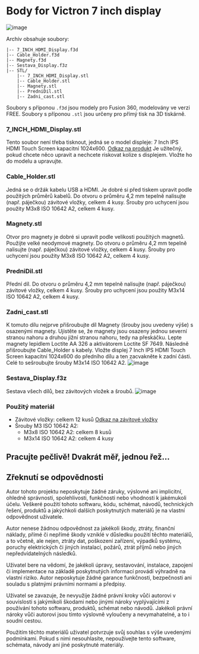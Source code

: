 # Body for Victron 7 inch display

![image](https://github.com/user-attachments/assets/3574a9cf-f45e-4ab0-b388-d8d080f19003)

Archív obsahuje soubory:
```
|-- 7_INCH_HDMI_Display.f3d
|-- Cable_Holder.f3d
|-- Magnety.f3d
|-- Sestava_Display.f3z
|-- STL/
    |-- 7_INCH_HDMI_Display.stl
    |-- Cable_Holder.stl
    |-- Magnety.stl
    |-- PredniDil.stl
    |-- Zadni_cast.stl
```

Soubory s příponou `.f3d` jsou modely pro Fusion 360, modelovány ve verzi FREE.
Soubory s příponou `.stl` jsou určeny pro přímý tisk na 3D tiskárně.

### 7_INCH_HDMI_Display.stl
Tento soubor není třeba tisknout, jedná se o model displeje: 7 Inch IPS HDMI Touch Screen kapacitní 1024x600.
[Odkaz na produkt](https://www.aliexpress.com/item/1005001981876303.html?spm=a2g0o.order_list.order_list_main.10.23dc1802vRtRyZ)
Je užitečný, pokud chcete něco upravit a nechcete riskovat kolize s displejem. Vložte ho do modelu a upravujte.

### Cable_Holder.stl
Jedná se o držák kabelu USB a HDMI. Je dobré si před tiskem upravit podle použitých průměrů kabelů.
Do otvoru o průměru 4,2 mm tepelně nalisujte (např. páječkou) závitové vložky, celkem 4 kusy.
Šrouby pro uchycení jsou použity M3x8 ISO 10642 A2, celkem 4 kusy.

### Magnety.stl
Otvor pro magnety je dobré si upravit podle velikosti použitých magnetů. Použijte velké neodymové magnety.
Do otvoru o průměru 4,2 mm tepelně nalisujte (např. páječkou) závitové vložky, celkem 4 kusy.
Šrouby pro uchycení jsou použity M3x8 ISO 10642 A2, celkem 4 kusy.

### PredniDil.stl
Přední díl. Do otvoru o průměru 4,2 mm tepelně nalisujte (např. páječkou) závitové vložky, celkem 4 kusy.
Šrouby pro uchycení jsou použity M3x14 ISO 10642 A2, celkem 4 kusy.

### Zadni_cast.stl
K tomuto dílu nejprve přišroubujte díl Magnety (šrouby jsou uvedeny výše) s osazenými magnety. Ujistěte se, že magnety jsou osazeny jednou severní stranou nahoru a druhou jižní stranou nahoru, tedy na přeskáčku. Lepte magnety lepidlem Loctite AA 326 a aktivátorem Loctite SF 7649. Následně přišroubujte Cable_Holder s kabely. Vložte displej 7 Inch IPS HDMI Touch Screen kapacitní 1024x600 do předního dílu a ten zacvakněte k zadní části. Celé to sešroubujte šrouby M3x14 ISO 10642 A2.
![image](https://github.com/user-attachments/assets/5acdeab1-afae-4ab9-8070-731779162f59)


### Sestava_Display.f3z
Sestava všech dílů, bez závitových vložek a šroubů.
![image](https://github.com/user-attachments/assets/cc1f7479-0ecf-499c-a924-9f30cde00ed9)


### Použitý materiál
- Závitové vložky: celkem 12 kusů
  [Odkaz na závitové vložky](https://www.bossard.com/eshop/cz-cs/lisovaci-zavitove-vlozky-pro-plasty/zavitove-vlozky-pro-zalisovani-bez-hlavy-pro-termoplasty-a-termosety/p/1054/)
- Šrouby M3 ISO 10642 A2:
  - M3x8 ISO 10642 A2: celkem 8 kusů
  - M3x14 ISO 10642 A2: celkem 4 kusy


## Pracujte pečlivě! Dvakrát měř, jednou řež...


## Zřeknutí se odpovědnosti

Autor tohoto projektu neposkytuje žádné záruky, výslovné ani implicitní, ohledně správnosti, spolehlivosti, funkčnosti nebo vhodnosti k jakémukoli účelu. Veškeré použití tohoto softwaru, kódu, schémat, návodů, technických řešení, produktů a jakýchkoli dalších poskytnutých materiálů je na vlastní odpovědnost uživatele.

Autor nenese žádnou odpovědnost za jakékoli škody, ztráty, finanční náklady, přímé či nepřímé škody vzniklé v důsledku použití těchto materiálů, a to včetně, ale nejen, ztráty dat, poškození zařízení, výpadků systému, poruchy elektrických či jiných instalací, požárů, ztrát příjmů nebo jiných nepředvídatelných následků.

Uživatel bere na vědomí, že jakékoli úpravy, sestavování, instalace, zapojení či implementace na základě poskytnutých informací provádí výhradně na vlastní riziko. Autor neposkytuje žádné garance funkčnosti, bezpečnosti ani souladu s platnými právními normami a předpisy.

Uživatel se zavazuje, že nevyužije žádné právní kroky vůči autorovi v souvislosti s jakýmikoli škodami nebo jinými nároky vyplývajícími z používání tohoto softwaru, produktů, schémat nebo návodů. Jakékoli právní nároky vůči autorovi jsou tímto výslovně vyloučeny a nevymahatelné, a to i soudní cestou.

Použitím těchto materiálů uživatel potvrzuje svůj souhlas s výše uvedenými podmínkami. Pokud s nimi nesouhlasíte, nepoužívejte tento software, schémata, návody ani jiné poskytnuté materiály.
